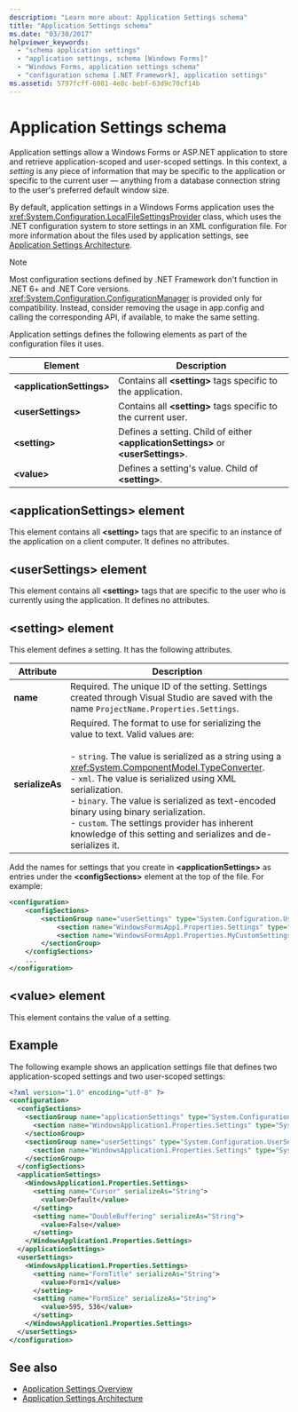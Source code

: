 ```yaml
---
description: "Learn more about: Application Settings schema"
title: "Application Settings schema"
ms.date: "03/30/2017"
helpviewer_keywords: 
  - "schema application settings"
  - "application settings, schema [Windows Forms]"
  - "Windows Forms, application settings schema"
  - "configuration schema [.NET Framework], application settings"
ms.assetid: 5797fcff-6081-4e8c-bebf-63d9c70cf14b
---
```


# Application Settings schema

Application settings allow a Windows Forms or ASP.NET application to store and retrieve application-scoped and user-scoped settings. In this context, a *setting* is any piece of information that may be specific to the application or specific to the current user — anything from a database connection string to the user's preferred default window size.

By default, application settings in a Windows Forms application uses the <xref:System.Configuration.LocalFileSettingsProvider> class, which uses the .NET configuration system to store settings in an XML configuration file. For more information about the files used by application settings, see [Application Settings Architecture](/dotnet/desktop/winforms/advanced/application-settings-architecture).

> [!NOTE]
> Most configuration sections defined by .NET Framework don't function in .NET 6+ and .NET Core versions. <xref:System.Configuration.ConfigurationManager> is provided only for compatibility. Instead, consider removing the usage in app.config and calling the corresponding API, if available, to make the same setting.

Application settings defines the following elements as part of the configuration files it uses.

| Element                    | Description                                                                           |
| -------------------------- | ------------------------------------------------------------------------------------- |
| **\<applicationSettings>** | Contains all **\<setting>** tags specific to the application.                         |
| **\<userSettings>**        | Contains all **\<setting>** tags specific to the current user.                        |
| **\<setting>**             | Defines a setting. Child of either **\<applicationSettings>** or **\<userSettings>**. |
| **\<value>**               | Defines a setting's value. Child of **\<setting>**.                                   |

## \<applicationSettings> element

This element contains all **\<setting>** tags that are specific to an instance of the application on a client computer. It defines no attributes.

## \<userSettings> element

This element contains all **\<setting>** tags that are specific to the user who is currently using the application. It defines no attributes.

## \<setting> element

This element defines a setting. It has the following attributes.

| Attribute        | Description |
| ---------------- | ----------- |
| **name**         | Required. The unique ID of the setting. Settings created through Visual Studio are saved with the name `ProjectName.Properties.Settings`. |
| **serializeAs** | Required. The format to use for serializing the value to text. Valid values are:<br><br>- `string`. The value is serialized as a string using a <xref:System.ComponentModel.TypeConverter>.<br>- `xml`. The value is serialized using XML serialization.<br>- `binary`. The value is serialized as text-encoded binary using binary serialization.<br />- `custom`. The settings provider has inherent knowledge of this setting and serializes and de-serializes it. |

Add the names for settings that you create in **\<applicationSettings>** as entries under the **\<configSections>** element at the top of the file. For example:

```xml
<configuration>
    <configSections>
        <sectionGroup name="userSettings" type="System.Configuration.UserSettingsGroup, System, Version=4.0.0.0, Culture=neutral, PublicKeyToken=b77a5c561934e089" >
            <section name="WindowsFormsApp1.Properties.Settings" type="System.Configuration.ClientSettingsSection, System, Version=4.0.0.0, Culture=neutral, PublicKeyToken=b77a5c561934e089" allowExeDefinition="MachineToLocalUser" requirePermission="false" />
            <section name="WindowsFormsApp1.Properties.MyCustomSettings" type="System.Configuration.ClientSettingsSection, System, Version=4.0.0.0, Culture=neutral, PublicKeyToken=b77a5c561934e089" allowExeDefinition="MachineToLocalUser" requirePermission="false" />
        </sectionGroup>
    </configSections>
    ...
</configuration>
```

## \<value> element

This element contains the value of a setting.

## Example

The following example shows an application settings file that defines two application-scoped settings and two user-scoped settings:

```xml
<?xml version="1.0" encoding="utf-8" ?>
<configuration>
  <configSections>
    <sectionGroup name="applicationSettings" type="System.Configuration.ApplicationSettingsGroup, System, Version=2.0.0.0, Culture=neutral, PublicKeyToken=b77a5c561934e089">
      <section name="WindowsApplication1.Properties.Settings" type="System.Configuration.ClientSettingsSection, System, Version=2.0.0.0, Culture=neutral, PublicKeyToken=b77a5c561934e089" />
    </sectionGroup>
    <sectionGroup name="userSettings" type="System.Configuration.UserSettingsGroup, System, Version=2.0.0.0, Culture=neutral, PublicKeyToken=b77a5c561934e089">
      <section name="WindowsApplication1.Properties.Settings" type="System.Configuration.ClientSettingsSection, System, Version=2.0.0.0, Culture=neutral, PublicKeyToken=b77a5c561934e089" allowExeDefinition="MachineToLocalUser" />
    </sectionGroup>
  </configSections>
  <applicationSettings>
    <WindowsApplication1.Properties.Settings>
      <setting name="Cursor" serializeAs="String">
        <value>Default</value>
      </setting>
      <setting name="DoubleBuffering" serializeAs="String">
        <value>False</value>
      </setting>
    </WindowsApplication1.Properties.Settings>
  </applicationSettings>
  <userSettings>
    <WindowsApplication1.Properties.Settings>
      <setting name="FormTitle" serializeAs="String">
        <value>Form1</value>
      </setting>
      <setting name="FormSize" serializeAs="String">
        <value>595, 536</value>
      </setting>
    </WindowsApplication1.Properties.Settings>
  </userSettings>
</configuration>
```

## See also

- [Application Settings Overview](/dotnet/desktop/winforms/advanced/application-settings-overview)
- [Application Settings Architecture](/dotnet/desktop/winforms/advanced/application-settings-architecture)
